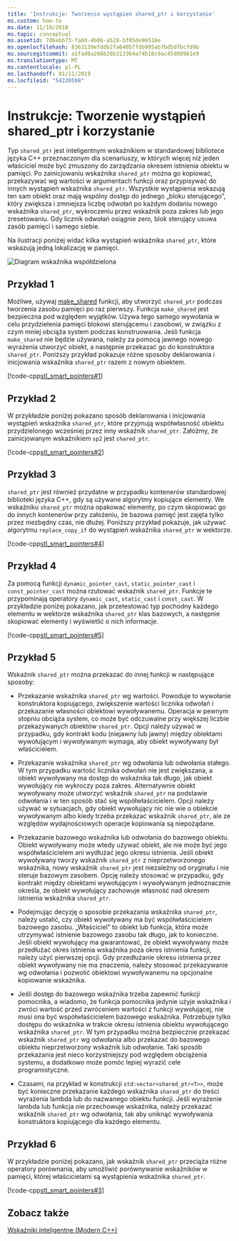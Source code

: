```yaml
---
title: 'Instrukcje: Tworzenie wystąpień shared_ptr i korzystanie'
ms.custom: how-to
ms.date: 11/19/2018
ms.topic: conceptual
ms.assetid: 7d6ebb73-fa0d-4b0b-a528-bf05de96518e
ms.openlocfilehash: 8363139efddb2fa64057fdb995ab7bd5dfbcfd9b
ms.sourcegitcommit: a1fad0a266b20b313364a74b16c9ac45d089b1e9
ms.translationtype: MT
ms.contentlocale: pl-PL
ms.lasthandoff: 01/11/2019
ms.locfileid: "54220598"
---
```

# <a name="how-to-create-and-use-sharedptr-instances"></a>Instrukcje: Tworzenie wystąpień shared_ptr i korzystanie

Typ `shared_ptr` jest inteligentnym wskaźnikiem w standardowej bibliotece języka C++ przeznaczonym dla scenariuszy, w których więcej niż jeden właściciel może być zmuszony do zarządzania okresem istnienia obiektu w pamięci. Po zainicjowaniu wskaźnika `shared_ptr` można go kopiować, przekazywać wg wartości w argumentach funkcji oraz przypisywać do innych wystąpień wskaźnika `shared_ptr`. Wszystkie wystąpienia wskazują ten sam obiekt oraz mają wspólny dostęp do jednego „bloku sterującego”, który zwiększa i zmniejsza liczbę odwołań po każdym dodaniu nowego wskaźnika `shared_ptr`, wykroczeniu przez wskaźnik poza zakres lub jego zresetowaniu. Gdy licznik odwołań osiągnie zero, blok sterujący usuwa zasób pamięci i samego siebie.

Na ilustracji poniżej widać kilka wystąpień wskaźnika `shared_ptr`, które wskazują jedną lokalizację w pamięci.

![Diagram wskaźnika współdzielona](../cpp/media/shared_ptr.png "Shared wskaźnika diagramu")

## <a name="example-1"></a>Przykład 1

Możliwe, używaj [make_shared](../standard-library/memory-functions.md#make_shared) funkcji, aby utworzyć `shared_ptr` podczas tworzenia zasobu pamięci po raz pierwszy. Funkcja `make_shared` jest bezpieczna pod względem wyjątków. Używa tego samego wywołania w celu przydzielenia pamięci blokowi sterującemu i zasobowi, w związku z czym mniej obciąża system podczas konstruowania. Jeśli funkcja `make_shared` nie będzie używana, należy za pomocą jawnego nowego wyrażenia utworzyć obiekt, a następnie przekazać go do konstruktora `shared_ptr`. Poniższy przykład pokazuje różne sposoby deklarowania i inicjowania wskaźnika `shared_ptr` razem z nowym obiektem.

[!code-cpp[stl_smart_pointers#1](../cpp/codesnippet/CPP/how-to-create-and-use-shared-ptr-instances_1.cpp)]

## <a name="example-2"></a>Przykład 2

W przykładzie poniżej pokazano sposób deklarowania i inicjowania wystąpień wskaźnika `shared_ptr`, które przyjmują współwłasność obiektu przydzielonego wcześniej przez inny wskaźnik `shared_ptr`. Załóżmy, że zainicjowanym wskaźnikiem `sp2` jest `shared_ptr`.

[!code-cpp[stl_smart_pointers#2](../cpp/codesnippet/CPP/how-to-create-and-use-shared-ptr-instances_2.cpp)]

## <a name="example-3"></a>Przykład 3

`shared_ptr` jest również przydatne w przypadku kontenerów standardowej biblioteki języka C++, gdy są używane algorytmy kopiujące elementy. We wskaźniku `shared_ptr` można opakować elementy, po czym skopiować go do innych kontenerów przy założeniu, że bazowa pamięć jest zajęta tylko przez niezbędny czas, nie dłużej. Poniższy przykład pokazuje, jak używać algorytmu `replace_copy_if` do wystąpień wskaźnika `shared_ptr` w wektorze.

[!code-cpp[stl_smart_pointers#4](../cpp/codesnippet/CPP/how-to-create-and-use-shared-ptr-instances_3.cpp)]

## <a name="example-4"></a>Przykład 4

Za pomocą funkcji `dynamic_pointer_cast`, `static_pointer_cast` i `const_pointer_cast` można rzutować wskaźnik `shared_ptr`. Funkcje te przypominają operatory `dynamic_cast`, `static_cast` i `const_cast`. W przykładzie poniżej pokazano, jak przetestować typ pochodny każdego elementu w wektorze wskaźnika `shared_ptr` klas bazowych, a następnie skopiować elementy i wyświetlić o nich informacje.

[!code-cpp[stl_smart_pointers#5](../cpp/codesnippet/CPP/how-to-create-and-use-shared-ptr-instances_4.cpp)]

## <a name="example-5"></a>Przykład 5

Wskaźnik `shared_ptr` można przekazać do innej funkcji w następujące sposoby:

- Przekazanie wskaźnika `shared_ptr` wg wartości. Powoduje to wywołanie konstruktora kopiującego, zwiększenie wartości licznika odwołań i przekazanie własności obiektowi wywoływanemu. Operacja w pewnym stopniu obciąża system, co może być odczuwalne przy większej liczbie przekazywanych obiektów `shared_ptr`. Opcji należy używać w przypadku, gdy kontrakt kodu (niejawny lub jawny) między obiektami wywołującym i wywoływanym wymaga, aby obiekt wywoływany był właścicielem.

- Przekazanie wskaźnika `shared_ptr` wg odwołania lub odwołania stałego. W tym przypadku wartość licznika odwołań nie jest zwiększana, a obiekt wywoływany ma dostęp do wskaźnika tak długo, jak obiekt wywołujący nie wykroczy poza zakres. Alternatywnie obiekt wywoływany może utworzyć wskaźnik `shared_ptr` na podstawie odwołania i w ten sposób stać się współwłaścicielem. Opcji należy używać w sytuacjach, gdy obiekt wywołujący nic nie wie o obiekcie wywoływanym albo kiedy trzeba przekazać wskaźnik `shared_ptr`, ale ze względów wydajnościowych operacje kopiowania są niepożądane.

- Przekazanie bazowego wskaźnika lub odwołania do bazowego obiektu. Obiekt wywoływany może wtedy używać obiekt, ale nie może być jego współwłaścicielem ani wydłużać jego okresu istnienia. Jeśli obiekt wywoływany tworzy wskaźnik `shared_ptr` z nieprzetworzonego wskaźnika, nowy wskaźnik `shared_ptr` jest niezależny od oryginału i nie steruje bazowym zasobem. Opcję należy stosować w przypadku, gdy kontrakt między obiektami wywołującym i wywoływanym jednoznacznie określa, że obiekt wywołujący zachowuje własność nad okresem istnienia wskaźnika `shared_ptr`.

- Podejmując decyzję o sposobie przekazania wskaźnika `shared_ptr`, należy ustalić, czy obiekt wywoływany ma być współwłaścicielem bazowego zasobu. „Właściciel” to obiekt lub funkcja, która może utrzymywać istnienie bazowego zasobu tak długo, jak to konieczne. Jeśli obiekt wywołujący ma gwarantować, że obiekt wywoływany może przedłużać okres istnienia wskaźnika poza okres istnienia funkcji, należy użyć pierwszej opcji. Gdy przedłużanie okresu istnienia przez obiekt wywoływany nie ma znaczenia, należy stosować przekazywanie wg odwołania i pozwolić obiektowi wywoływanemu na opcjonalne kopiowanie wskaźnika.

- Jeśli dostęp do bazowego wskaźnika trzeba zapewnić funkcji pomocnika, a wiadomo, że funkcja pomocnika jedynie użyje wskaźnika i zwróci wartość przed zwróceniem wartości z funkcji wywołującej, nie musi ona być współwłaścicielem bazowego wskaźnika. Potrzebuje tylko dostępu do wskaźnika w trakcie okresu istnienia obiektu wywołującego wskaźnika `shared_ptr`. W tym przypadku można bezpiecznie przekazać wskaźnik `shared_ptr` wg odwołania albo przekazać do bazowego obiektu nieprzetworzony wskaźnik lub odwołanie. Taki sposób przekazania jest nieco korzystniejszy pod względem obciążenia systemu, a dodatkowo może pomóc lepiej wyrazić cele programistyczne.

- Czasami, na przykład w konstrukcji `std:vector<shared_ptr<T>>`, może być konieczne przekazanie każdego wskaźnika `shared_ptr` do treści wyrażenia lambda lub do nazwanego obiektu funkcji. Jeśli wyrażenie lambda lub funkcja nie przechowuje wskaźnika, należy przekazać wskaźnik `shared_ptr` wg odwołania, tak aby uniknąć wywoływania konstruktora kopiującego dla każdego elementu.

## <a name="example-6"></a>Przykład 6

W przykładzie poniżej pokazano, jak wskaźnik `shared_ptr` przeciąża różne operatory porównania, aby umożliwić porównywanie wskaźników w pamięci, której właścicielami są wystąpienia wskaźnika `shared_ptr`.

[!code-cpp[stl_smart_pointers#3](../cpp/codesnippet/CPP/how-to-create-and-use-shared-ptr-instances_6.cpp)]

## <a name="see-also"></a>Zobacz także

[Wskaźniki inteligentne (Modern C++)](../cpp/smart-pointers-modern-cpp.md)
